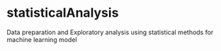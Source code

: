 # statisticalAnalysis
Data preparation and Exploratory analysis using statistical methods for machine learning model
